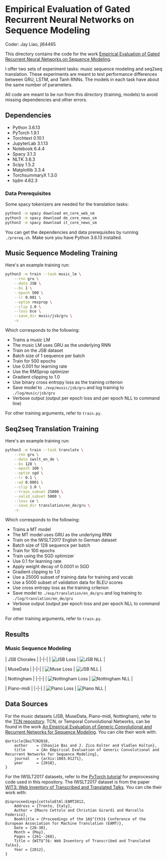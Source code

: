 # Empirical Evaluation of Gated Recurrent Neural Networks on Sequence Modeling

Coder: Jay Liao, jl64465

This directory contains the code for the work [Empirical Evaluation of Gated Recurrent Neural Networks on Sequence Modeling](https://arxiv.org/abs/1412.3555).

I offer two sets of experiment tasks: music sequence modeling and seq2seq translation. These experiments are meant to test performance differences between GRU, LSTM, and Tanh RNNs. The models in each task have about the same number of parameters.

All code are meant to be run from this directory (training, models) to avoid missing dependencies and other errors.

## Dependencies
* Python 3.6.13
* PyTorch 1.9.1
* Torchtext 0.10.1
* JupyterLab 3.1.13
* Notebook 6.4.4
* Spacy 3.1.3
* NLTK 3.6.3
* Scipy 1.5.2
* Matplotlib 3.3.4
* TorchsummaryX 1.3.0
* tqdm 4.62.3

### Data Prerequisites
Some spacy tokenizers are needed for the translation tasks:
```bash
python3 -m spacy download en_core_web_sm
python3 -m spacy download de_core_news_sm
python3 -m spacy download it_core_news_sm
```

You can get the dependencies and data prerequisites by running `./prereq.sh`. Make sure you have Python 3.6.13 installed.

## Music Sequence Modeling Training
Here's an example training run:
```bash
python3 -m train --task music_lm \
    --rnn gru \
    --data JSB \
    --bs 1 \
    --epoch 500 \
    --lr 0.001 \
    --optim rmsprop \
    --clip 1.0 \
    --loss bce \
    --save_dir music/jsb/gru \
    -v
```
Which corresponds to the following:
* Trains a music LM
* The music LM uses GRU as the underlying RNN
* Train on the JSB dataset
* Batch size of 1 sequence per batch
* Train for 500 epochs
* Use 0.001 for learning rate
* Use the RMSprop optimizer
* Gradient clipping to 1.0
* Use binary cross entropy loss as the training criterion
* Save model to `./exp/music/jsb/gru` and log training to `./log/music/jsb/gru`
* Verbose output (output per epoch loss and per epoch NLL to command line)

For other training arguments, refer to `train.py`.

## Seq2seq Translation Training
Here's an example training run:
```bash
python3 -m train --task translate \
    --rnn gru \
    --data iwslt_en_de \
    --bs 128 \
    --epoch 100 \
    --optim sgd \
    --lr 0.1 \
    --wd 0.0001 \
    --clip 1.0 \
    --train_subset 25000 \
    --valid_subset 5000 \
    --loss ce \
    --save_dir translation/en_de/gru \
    -v
```
Which corresponds to the following:
* Trains a MT model
* The MT model uses GRU as the underlying RNN
* Train on the IWSLT2017 English to German dataset
* Batch size of 128 sequence per batch
* Train for 100 epochs
* Train using the SGD optimizer
* Use 0.1 for learning rate
* Apply weight decay of 0.0001 in SGD
* Gradient clipping to 1.0
* Use a 25000 subset of training data for training and vocab
* Use a 5000 subset of validation data for BLEU scores
* Use cross entropy loss as the training criterion
* Save model to `./exp/translation/en_de/gru` and log training to `./log/translation/en_de/gru`
* Verbose output (output per epoch loss and per epoch NLL to command line)

For other training arguments, refer to `train.py`.

## Results

### Music Sequence Modeling
| JSB Chorales |
|-|-|
| ![JSB Loss](img/jsb_loss.jpg) | ![JSB NLL](img/jsb_nll.jpg) |

| MuseData |
|-|-|
| ![Muse Loss](img/muse_loss.jpg) | ![JSB NLL](img/muse_nll.jpg) |

| Nottingham |
|-|-|
| ![Nottingham Loss](img/nott_loss.jpg) | ![Nottingham NLL](img/nott_nll.jpg) |

| Piano-midi |
|-|-|
| ![Piano Loss](img/piano_loss.jpg) | ![Piano NLL](img/piano_nll.jpg) |

## Data Sources
For the music datasets (JSB, MuseData, Piano-midi, Nottingham), refer to the [TCN repository](https://github.com/locuslab/TCN/tree/master/TCN/poly_music). TCN, or Temporal Convolutional Networks, can be found in the work [An Empirical Evaluation of Generic Convolutional and Recurrent Networks for Sequence Modeling](https://arxiv.org/abs/1803.01271). You can cite their work with:

```
@article{BaiTCN2018,
	author    = {Shaojie Bai and J. Zico Kolter and Vladlen Koltun},
	title     = {An Empirical Evaluation of Generic Convolutional and Recurrent Networks for Sequence Modeling},
	journal   = {arXiv:1803.01271},
	year      = {2018},
}
```

For the IWSLT2017 datasets, refer to the [PyTorch tutorial](https://pytorch.org/tutorials/beginner/translation_transformer.html) for preprocessing code used in this repository. The IWSLT2017 dataset is from the paper [WIT3: Web Inventory of Transcribed and Translated Talks](https://aclanthology.org/2012.eamt-1.60.pdf). You can cite their work with:
```
@inproceedings{cettoloEtAl:EAMT2012,
    Address = {Trento, Italy},
    Author = {Mauro Cettolo and Christian Girardi and Marcello Federico},
    Booktitle = {Proceedings of the 16$^{th}$ Conference of the European Association for Machine Translation (EAMT)},
    Date = {28-30},
    Month = {May},
    Pages = {261--268},
    Title = {WIT$^3$: Web Inventory of Transcribed and Translated Talks},
    Year = {2012},
}
```
